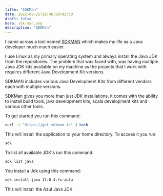 ```yaml
---
title: "SDKMan"
date: 2022-08-21T18:46:50+02:00
draft: false
hero: sdk-man.svg
description: "SDKMan"
---
```


I came across a tool named [SDKMAN](https://sdkman.io/) which makes my life as a Java developer much much easier.

I use Linux as my primary operating system and always install the Java JDK from the repositories. The problem that was faced with, was having multiple Java JDK kits available on my machine as the projects that I work with requires different Java Development Kit versions.

SDKMAN includes various Java Development Kits from different vendors each with multiple versions.

SDKMan gives you more than just JDK installations, it comes with the ability to install build tools, java development kits, scala development kits and various other tools.

To get started you run this command:

```bash
curl -s "https://get.sdkman.io" | bash
```

This will install the application to your home directory. To access it you run:

```bash
sdk
```

To list all available JDK's run this command:

```bash
sdk list java
```

You install a Jdk using this command: 

```bash
sdk install java 17.0.4.fx-zulu  
```

This will install the Azul Java JDK

